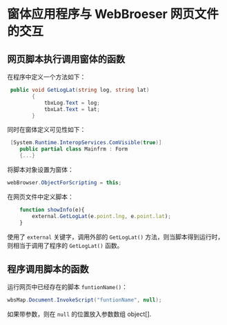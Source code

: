 # 窗体应用程序与 WebBroeser 网页文件的交互

## 网页脚本执行调用窗体的函数

在程序中定义一个方法如下：

``` csharp
 public void GetLogLat(string log, string lat)
        {
            tbxLog.Text = log;
            tbxLat.Text = lat;
        }
```

同时在窗体定义可见性如下：

``` csharp
 [System.Runtime.InteropServices.ComVisible(true)]
    public partial class Mainfrm : Form
    {...}
```

将脚本对象设置为窗体：

``` csharp
webBrowser.ObjectForScripting = this;
```



在网页文件中定义脚本：

``` javascript
	function showInfo(e){
		external.GetLogLat(e.point.lng, e.point.lat);
	}
```

使用了 ``external`` 关键字，调用外部的 ``GetLogLat()`` 方法，则当脚本得到运行时，则相当于调用了程序的 ``GetLogLat()`` 函数。

## 程序调用脚本的函数

运行网页中已经存在的脚本 ``funtionName()``：

``` csharp
wbsMap.Document.InvokeScript("funtionName", null);
```

如果带参数，则在 ``null`` 的位置放入参数数组 object[].